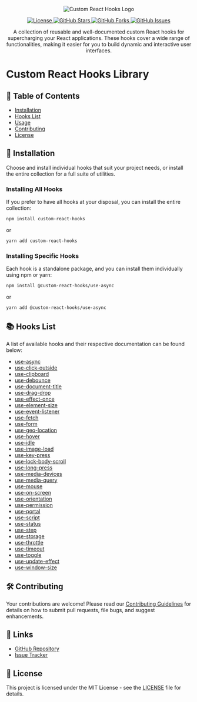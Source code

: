 <p align="center">
  <img src="https://i.ibb.co/ykSxVSX/custom-react-hooks-logo.png" alt="Custom React Hooks Logo"/>
</p>

<p align="center">
  <a href="https://github.com/djkepa/react-custom-hooks/blob/main/LICENSE">
    <img src="https://img.shields.io/badge/license-MIT-blue.svg" alt="License"/>
  </a>
  <a href="https://github.com/djkepa/react-custom-hooks/stargazers">
    <img src="https://img.shields.io/github/stars/djkepa/react-custom-hooks.svg" alt="GitHub Stars"/>
  </a>
  <a href="https://github.com/djkepa/react-custom-hooks/network">
    <img src="https://img.shields.io/github/forks/djkepa/react-custom-hooks.svg" alt="GitHub Forks"/>
  </a>
  <a href="https://github.com/djkepa/react-custom-hooks/issues">
    <img src="https://img.shields.io/github/issues/djkepa/react-custom-hooks.svg" alt="GitHub Issues"/>
  </a>
</p>

<div align="center">
  A collection of reusable and well-documented custom React hooks for supercharging your React applications. These hooks cover a wide range of functionalities, making it easier for you to build dynamic and interactive user interfaces.
</div>


# Custom React Hooks Library

## 🌟 Table of Contents

- [Installation](#installation)
- [Hooks List](#hooks-list)
- [Usage](#usage)
- [Contributing](#contributing)
- [License](#license)

## 🚀 Installation

Choose and install individual hooks that suit your project needs, or install the entire collection for a full suite of utilities.

### Installing All Hooks

If you prefer to have all hooks at your disposal, you can install the entire collection:

```sh
npm install custom-react-hooks
```

or

```sh
yarn add custom-react-hooks
```

### Installing Specific Hooks

Each hook is a standalone package, and you can install them individually using npm or yarn:

```sh
npm install @custom-react-hooks/use-async
```

or

```sh
yarn add @custom-react-hooks/use-async
```

## 📚 Hooks List

A list of available hooks and their respective documentation can be found below:

- [use-async](#use-async)
- [use-click-outside](#use-click-outside)
- [use-clipboard](#use-clipboard)
- [use-debounce](#use-debounce)
- [use-document-title](#use-document-title)
- [use-drag-drop](#use-drag-drop)
- [use-effect-once](#use-effect-once)
- [use-element-size](#use-element-size)
- [use-event-listener](#use-event-listener)
- [use-fetch](#use-fetch)
- [use-form](#use-form)
- [use-geo-location](#use-geo-location)
- [use-hover](#use-hover)
- [use-idle](#use-idle)
- [use-image-load](#use-image-load)
- [use-key-press](#use-key-press)
- [use-lock-body-scroll](#use-lock-body-scroll)
- [use-long-press](#use-long-press)
- [use-media-devices](#use-media-devices)
- [use-media-query](#use-media-query)
- [use-mouse](#use-mouse)
- [use-on-screen](#use-on-screen)
- [use-orientation](#use-orientation)
- [use-permission](#use-permission)
- [use-portal](#use-portal)
- [use-script](#use-script)
- [use-status](#use-status)
- [use-step](#use-step)
- [use-storage](#use-storage)
- [use-throttle](#use-throttle)
- [use-timeout](#use-timeout)
- [use-toggle](#use-toggle)
- [use-update-effect](#use-update-effect)
- [use-window-size](#use-window-size)


## 🛠️ Contributing

Your contributions are welcome! Please read our [Contributing Guidelines](link-to-contributing-guidelines) for details on how to submit pull requests, file bugs, and suggest enhancements.

## 🔗 Links

- [GitHub Repository](https://github.com/djkepa/react-custom-hooks)
- [Issue Tracker](link-to-issue-tracker)

## 📄 License

This project is licensed under the MIT License - see the [LICENSE](https://github.com/djkepa/react-custom-hooks/blob/main/LICENSE) file for details.




